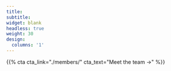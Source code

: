 ```yaml
---
title:
subtitle:
widget: blank
headless: true
weight: 30
design:
  columns: '1'
---
```


{{% cta cta_link="./members/" cta_text="Meet the team →" %}}